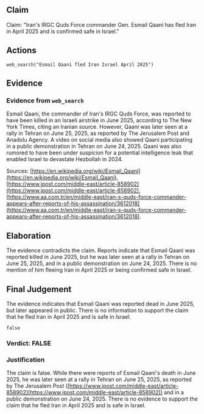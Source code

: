 ## Claim
Claim: "Iran's IRGC Quds Force commander Gen. Esmail Qaani has fled Iran in April 2025 and is confirmed safe in Israel."

## Actions
```
web_search("Esmail Qaani fled Iran Israel April 2025")
```

## Evidence
### Evidence from `web_search`
Esmail Qaani, the commander of Iran's IRGC Quds Force, was reported to have been killed in an Israeli airstrike in June 2025, according to The New York Times, citing an Iranian source. However, Qaani was later seen at a rally in Tehran on June 25, 2025, as reported by The Jerusalem Post and Anadolu Agency. A video on social media also showed Qaani participating in a public demonstration in Tehran on June 24, 2025. Qaani was also rumored to have been under suspicion for a potential intelligence leak that enabled Israel to devastate Hezbollah in 2024.

Sources: [https://en.wikipedia.org/wiki/Esmail_Qaani](https://en.wikipedia.org/wiki/Esmail_Qaani), [https://www.jpost.com/middle-east/article-858902](https://www.jpost.com/middle-east/article-858902), [https://www.aa.com.tr/en/middle-east/iran-s-quds-force-commander-appears-after-reports-of-his-assassination/3612018](https://www.aa.com.tr/en/middle-east/iran-s-quds-force-commander-appears-after-reports-of-his-assassination/3612018).


## Elaboration
The evidence contradicts the claim. Reports indicate that Esmail Qaani was reported killed in June 2025, but he was later seen at a rally in Tehran on June 25, 2025, and in a public demonstration on June 24, 2025. There is no mention of him fleeing Iran in April 2025 or being confirmed safe in Israel.


## Final Judgement
The evidence indicates that Esmail Qaani was reported dead in June 2025, but later appeared in public. There is no information to support the claim that he fled Iran in April 2025 and is safe in Israel.

`false`


### Verdict: FALSE

### Justification
The claim is false. While there were reports of Esmail Qaani's death in June 2025, he was later seen at a rally in Tehran on June 25, 2025, as reported by The Jerusalem Post ([https://www.jpost.com/middle-east/article-858902](https://www.jpost.com/middle-east/article-858902)) and in a public demonstration on June 24, 2025. There is no evidence to support the claim that he fled Iran in April 2025 and is safe in Israel.
